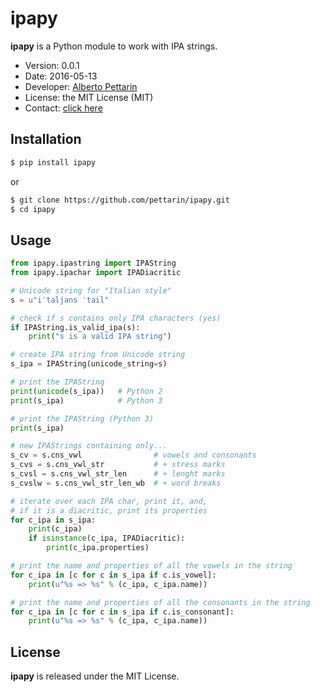 # ipapy

**ipapy** is a Python module to work with IPA strings.

* Version: 0.0.1
* Date: 2016-05-13
* Developer: [Alberto Pettarin](http://www.albertopettarin.it/)
* License: the MIT License (MIT)
* Contact: [click here](http://www.albertopettarin.it/contact.html)

## Installation

```bash
$ pip install ipapy
```

or

```bash
$ git clone https://github.com/pettarin/ipapy.git
$ cd ipapy
```

## Usage

```python
from ipapy.ipastring import IPAString
from ipapy.ipachar import IPADiacritic

# Unicode string for "Italian style"
s = u"iˈtaljans ˈtail"

# check if s contains only IPA characters (yes)
if IPAString.is_valid_ipa(s):
    print("s is a valid IPA string")

# create IPA string from Unicode string
s_ipa = IPAString(unicode_string=s)

# print the IPAString
print(unicode(s_ipa))   # Python 2
print(s_ipa)            # Python 3

# print the IPAString (Python 3)
print(s_ipa)

# new IPAStrings containing only...
s_cv = s.cns_vwl                # vowels and consonants
s_cvs = s.cns_vwl_str           # + stress marks
s_cvsl = s.cns_vwl_str_len      # + lenght marks
s_cvslw = s.cns_vwl_str_len_wb  # + word breaks 

# iterate over each IPA char, print it, and,
# if it is a diacritic, print its properties
for c_ipa in s_ipa:
    print(c_ipa)
    if isinstance(c_ipa, IPADiacritic):
        print(c_ipa.properties)        

# print the name and properties of all the vowels in the string
for c_ipa in [c for c in s_ipa if c.is_vowel]:
    print(u"%s => %s" % (c_ipa, c_ipa.name))

# print the name and properties of all the consonants in the string
for c_ipa in [c for c in s_ipa if c.is_consonant]:
    print(u"%s => %s" % (c_ipa, c_ipa.name))
```

## License

**ipapy** is released under the MIT License.



